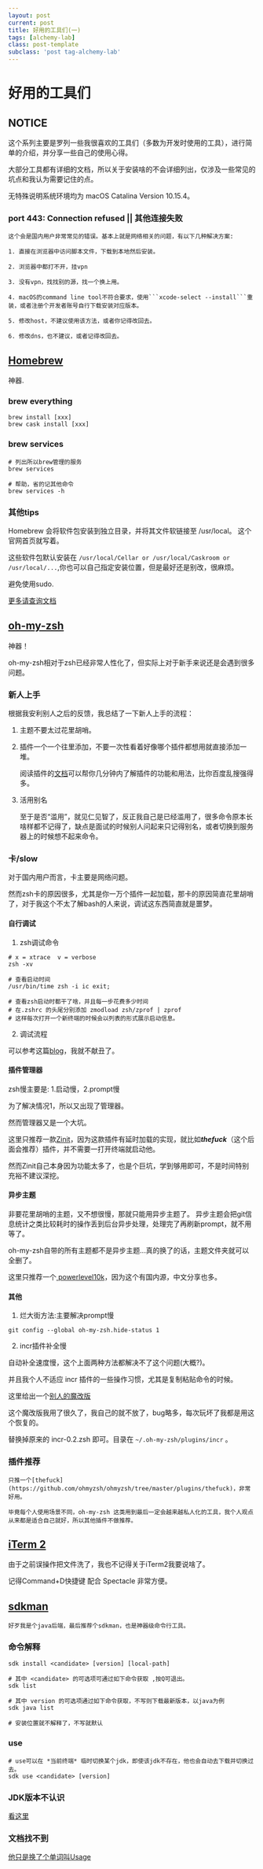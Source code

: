 ```yaml
---
layout: post
current: post
title: 好用的工具们(一)
tags: [alchemy-lab]
class: post-template
subclass: 'post tag-alchemy-lab'
---
```


# 好用的工具们

## NOTICE

  这个系列主要是罗列一些我很喜欢的工具们（多数为开发时使用的工具），进行简单的介绍，并分享一些自己的使用心得。

  大部分工具都有详细的文档，所以关于安装啥的不会详细列出，仅涉及一些常见的坑点和我认为需要记住的点。

  无特殊说明系统环境均为 macOS Catalina Version 10.15.4。

### port 443: Connection refused || 其他连接失败

    这个会是国内用户非常常见的错误。基本上就是网络相关的问题，有以下几种解决方案:

    1. 直接在浏览器中访问脚本文件，下载到本地然后安装。

    2. 浏览器中都打不开，挂vpn

    3. 没有vpn，找找别的源，找一个换上用。

    4. macOS的command line tool不符合要求，使用```xcode-select --install```重装，或者注册个开发者账号自行下载安装对应版本。

    5. 修改host，不建议使用该方法，或者你记得改回去。

    6. 修改dns，也不建议，或者记得改回去。


## [Homebrew](https://brew.sh/)

  神器.

### brew everything

```
brew install [xxx]
brew cask install [xxx]
```    
### brew services

```
# 列出所以brew管理的服务
brew services

# 帮助，省的记其他命令
brew services -h
```

### 其他tips

Homebrew 会将软件包安装到独立目录，并将其文件软链接至 /usr/local。 这个官网首页就写着。

这些软件包默认安装在 ```/usr/local/Cellar or /usr/local/Caskroom or /usr/local/...```,你也可以自己指定安装位置，但是最好还是别改，很麻烦。

避免使用sudo.

[更多请查询文档](https://docs.brew.sh/)


## [oh-my-zsh](https://ohmyz.sh/)

   神器！

   oh-my-zsh相对于zsh已经非常人性化了，但实际上对于新手来说还是会遇到很多问题。

### 新人上手

   根据我安利别人之后的反馈，我总结了一下新人上手的流程：

   1. 主题不要太过花里胡哨。

   2. 插件一个一个往里添加，不要一次性看着好像哪个插件都想用就直接添加一堆。

      阅读插件的[文档](https://github.com/ohmyzsh/ohmyzsh/wiki/Plugins)可以帮你几分钟内了解插件的功能和用法，比你百度乱搜强得多。

   3. 活用别名

      至于是否“滥用”，就见仁见智了，反正我自己是已经滥用了，很多命令原本长啥样都不记得了，缺点是面试的时候别人问起来只记得别名，或者切换到服务器上的时候想不起来命令。

### 卡/slow  

   对于国内用户而言，卡主要是网络问题。

   然而zsh卡的原因很多，尤其是你一万个插件一起加载，那卡的原因简直花里胡哨了，对于我这个不太了解bash的人来说，调试这东西简直就是噩梦。

#### 自行调试

   1. zsh调试命令

   ```
   # x = xtrace  v = verbose
   zsh -xv

   # 查看启动时间
   /usr/bin/time zsh -i ic exit;

   # 查看zsh启动时都干了啥，并且每一步花费多少时间
   # 在.zshrc 的头尾分别添加 zmodload zsh/zprof | zprof
   # 这样每次打开一个新终端的时候会以列表的形式展示启动信息。
   ```

   2. 调试流程

   可以参考这篇[blog](https://blog.jonlu.ca/posts/speeding-up-zsh)，我就不献丑了。

#### 插件管理器  

   zsh慢主要是: 1.启动慢，2.prompt慢

   为了解决情况1，所以又出现了管理器。

   然而管理器又是一个大坑。

   这里只推荐一款[Zinit](https://github.com/zdharma/zinit)，因为这款插件有延时加载的实现，就比如***thefuck***（这个后面会推荐）插件，并不需要一打开终端就启动他。

   然而Zinit自己本身因为功能太多了，也是个巨坑，学到够用即可，不是时间特别充裕不建议深挖。

#### 异步主题

  非要花里胡哨的主题，又不想很慢，那就只能用异步主题了。
  异步主题会把git信息统计之类比较耗时的操作丢到后台异步处理，处理完了再刷新prompt，就不用等了。

  oh-my-zsh自带的所有主题都不是异步主题...真的换了的话，主题文件夹就可以全删了。

  这里只推荐一个[
powerlevel10k](https://github.com/romkatv/powerlevel10k#oh-my-zsh)，因为这个有国内源，中文分享也多。


#### 其他

  1. 烂大街方法:主要解决prompt慢
  ```
  git config --global oh-my-zsh.hide-status 1
  ```

  2. incr插件补全慢  

  自动补全速度慢，这个上面两种方法都解决不了这个问题(大概?)。

  并且我个人不适应 incr 插件的一些操作习惯，尤其是复制粘贴命令的时候。

  这里给出一个[别人的魔改版](https://raw.githubusercontent.com/ggggle/myEnv/master/ubuntu/.oh-my-zsh/plugins/incr/incr-0.2.zsh)

  这个魔改版我用了很久了，我自己的就不放了，bug略多，每次玩坏了我都是用这个恢复的。

  替换掉原来的 incr-0.2.zsh 即可。目录在 ```~/.oh-my-zsh/plugins/incr``` 。

### 插件推荐

    只推一个[thefuck](https://github.com/ohmyzsh/ohmyzsh/tree/master/plugins/thefuck)，非常好用。

    毕竟每个人使用场景不同，oh-my-zsh 这类用到最后一定会越来越私人化的工具，我个人观点从来都是适合自己就好，所以其他插件不做推荐。

## [iTerm 2](https://www.iterm2.com/)  

   由于之前误操作把文件洗了，我也不记得关于iTerm2我要说啥了。

   记得Command+D快捷键 配合 Spectacle 非常方便。

## [sdkman](https://sdkman.io/)

    好歹我是个java后端，最后推荐个sdkman，也是神器级命令行工具。


### 命令解释

```
sdk install <candidate> [version] [local-path]

# 其中 <candidate> 的可选项可通过如下命令获取 ,按Q可退出。
sdk list

# 其中 version 的可选项通过如下命令获取，不写则下载最新版本，以java为例
sdk java list

# 安装位置就不解释了，不写就默认
```

### use

```
# use可以在 *当前终端* 临时切换某个jdk，即使该jdk不存在，他也会自动去下载并切换过去。
sdk use <candidate> [version]

```

### JDK版本不认识

[看这里](https://sdkman.io/jdks)

### 文档找不到

[他只是换了个单词叫Usage](https://sdkman.io/usage)
